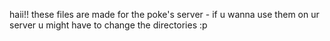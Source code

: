 haii!! these files are made for the poke's server - if u wanna use them on ur server u might have to change the directories :p 